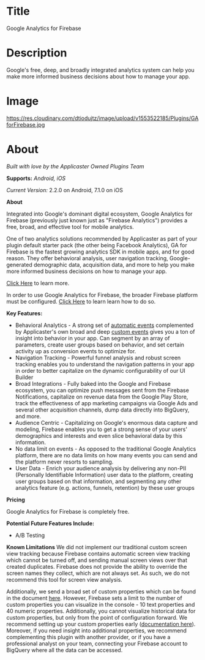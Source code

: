 # Title
Google Analytics for Firebase

# Description
Google's free, deep, and broadly integrated analytics system can help you make more informed business decisions about how to manage your app.

# Image

https://res.cloudinary.com/dtiodujtz/image/upload/v1553522185/Plugins/GAforFirebase.jpg 

# About

*Built with love by the Applicaster Owned Plugins Team*

**Supports:** *Android, iOS*

*Current Version:* 2.2.0 on Android, 7.1.0 on iOS

**About**

Integrated into Google's dominant digital ecosystem, Google Analytics for Firebase (previously just known just as "Firebase Analytics") provides a free, broad, and effective tool for mobile analytics.

One of two analytics solutions recommended by Applicaster as part of your plugin default starter pack (the other being Facebook Analytics), GA for Firebase is the fastest growing analytics SDK in mobile apps, and for good reason. They offer behavioral analysis, user navigation tracking, Google-generated demographic data, acquisition data, and more to help you make more informed business decisions on how to manage your app.

[Click Here](https://firebase.google.com/products/analytics/) to learn more.

In order to use Google Analytics for Firebase, the broader Firebase platform must be configured. [Click Here](https://applicaster.zendesk.com/hc/en-us/articles/115004662546-Firebase-Configuration) to learn learn how to do so. 

**Key Features:**
* Behavioral Analytics - A strong set of [automatic events](https://support.google.com/firebase/answer/6317485?hl=en) complemented by Applicaster's own broad and deep [custom events](https://docs.google.com/spreadsheets/d/1Hlp2sAm9lsKR3x__pk-dD-oCVBO3vJItjnQlrNwB_NM/edit?usp=sharing) gives you a ton of insight into behavior in your app. Can segment by an array of parameters, create user groups based on behavior, and set certain activity up as conversion events to optimize for.
* Navigation Tracking - Powerful funnel analysis and robust screen tracking enables you to understand the navigation patterns in your app in order to better capitalize on the dynamic configurability of our UI Builder
* Broad Integrations - Fully baked into the Google and Firebase ecosystem, you can optimize push messages sent from the Firebase Notifications, capitalize on revenue data from the Google Play Store, track the effectiveness of app marketing campaigns via Google Ads and several other acquisition channels, dump data directly into BigQuery, and more.
* Audience Centric - Capitalizing on Google's enormous data capture and modeling, Firebase enables you to get a strong sense of your users' demographics and interests and even slice behavioral data by this information.
* No data limit on events - As opposed to the traditional Google Analytics platform, there are no data limits on how many events you can send and the platform never resorts to sampling.
* User Data - Enrich your audience analysis by delivering any non-PII (Personally Identifiable Information) user data to the platform, creating user groups based on that information, and segmenting any other analytics feature (e.g. actions, funnels, retention) by these user groups


**Pricing**

Google Analytics for Firebase is completely free.


**Potential Future Features Include:**

* A/B Testing

**Known Limitations**
We did not implement our traditional custom screen view tracking because Firebase contains automatic screen view tracking which cannot be turned off, and sending manual screen views over that created duplicates. Firebase does not provide the ability to override the screen names they collect, which are not always set. As such, we do not recommend this tool for screen view analysis.

Additionally, we send a broad set of custom properties which can be found in the document [here](https://docs.google.com/spreadsheets/d/1Hlp2sAm9lsKR3x__pk-dD-oCVBO3vJItjnQlrNwB_NM/edit?usp=sharing). However, Firebase sets a limit to the number of custom properties you can visualize in the console - 10 text properties and 40 numeric properties. Additionally, you cannot visualize historical data for custom properties, but only from the point of configuration forward. We recommend setting up your custom properties early ([documentation here](https://support.google.com/firebase/answer/7397304?hl=en)). Moreover, if you need insight into additional properties, we recommend complementing this plugin with another provider, or if you have a professional analyst on your team, connecting your Firebase account to BigQuery where all the data can be accessed. 
